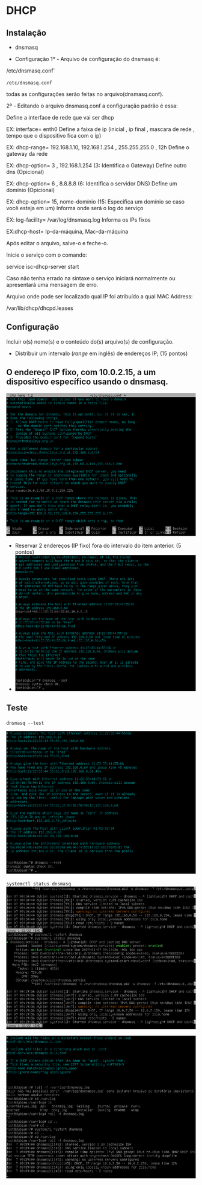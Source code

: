 # DHCP

## Instalação
- dnsmasq

- Configuração
1º - Arquivo de configuração do dnsmasq é:

/etc/dnsmasq.conf`



`/etc/dnsmasq.conf`

todas as configurações serão feitas no arquivo(dnsmasq.conf).

2º - Editando o arquivo dnsmasq.conf a configuração padrão é essa:

Define a interface de rede que vai ser dhcp

EX: interface= enth0
Define a faixa de ip (inicial , ip final , mascara de rede , tempo que o dispositivo fica com o ip)

EX: dhcp-range= 192.168.1.10, 192.168.1.254 , 255.255.255.0 , 12h
Define o gateway da rede

EX: dhcp-option= 3 , 192.168.1.254 (3: Identifica o Gateway)
Define outro dns (Opicional)

EX: dhcp-option= 6 , 8.8.8.8 (6: Identifica o servidor DNS)
Define um domínio (Opicional)

EX: dhcp-option= 15, nome-domínio (15: Especifica um domínio se caso você esteja em um)
Informa onde será o log do serviço

EX: log-facility= /var/log/dnsmasq.log
Informa os IPs fixos

EX:dhcp-host= Ip-da-máquina, Mac-da-máquina


Após editar o arquivo, salve-o e feche-o.

Inicie o serviço com o comando:

service isc-dhcp-server start

Caso não tenha errado na sintaxe o serviço iniciará normalmente ou apresentará uma mensagem de erro.

Arquivo onde pode ser localizado qual IP foi atribuído a qual MAC Address:

/var/lib/dhcp/dhcpd.leases
## Configuração

Incluir o(s) nome(s) e o conteúdo do(s) arquivo(s) de configuração.

- Distribuir um intervalo (*range* em inglês) de endereços IP; (15 pontos)

O endereço IP fixo, com 10.0.2.15, a um dispositivo específico usando o dnsmasq.
- 
  ![Intervalo](../images/range-intervalo.png)
  
- Reservar 2 endereços (IP fixo) fora do intervalo do item anterior. (5 pontos)
- 
  ![Endereços fixos](../images/endereco-fixo.png)

## Teste

`dnsmasq --test`

![DHCP](../images/dnsmasq-ok.png)

`systemctl status dnsmasq`
![dnsmasqstatus](../images/status-dhcp.png)

![log](../images/log--12.png)